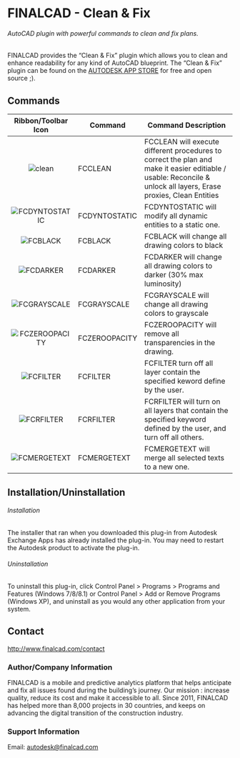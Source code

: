 # FINALCAD - Clean & Fix
###### AutoCAD plugin with powerful commands to clean and fix plans.

FINALCAD provides the “Clean & Fix” plugin which allows you to clean and enhance readability for any kind of AutoCAD blueprint.
The “Clean & Fix” plugin can be found on the [AUTODESK APP STORE](http://finalb.im/1sddNpC "FINALCAD on the AUTODESK APP STORE") for free and open source ;).

## Commands

| Ribbon/Toolbar Icon | Command | Command Description |
|:-:|---|---|
| ![clean](http://finalcad.fr/autonomy/Ribbon/Clean.png)  | FCCLEAN |  FCCLEAN will execute different procedures to correct the plan and make it easier editiable / usable: Reconcile & unlock all layers, Erase proxies, Clean Entities  |
| ![FCDYNTOSTATIC](http://finalcad.fr/autonomy/Ribbon/Dynamic2Static.png) | FCDYNTOSTATIC | FCDYNTOSTATIC will modify all dynamic entities to a static one.|
| ![FCBLACK](http://finalcad.fr/autonomy/Ribbon/Black.png) | FCBLACK | FCBLACK will change all drawing colors to black |
| ![FCDARKER](http://finalcad.fr/autonomy/Ribbon/Darker.png) | FCDARKER | FCDARKER will change all drawing colors to darker (30% max luminosity) |
| ![FCGRAYSCALE](http://finalcad.fr/autonomy/Ribbon/Grayscale.png) | FCGRAYSCALE | FCGRAYSCALE will change all drawing colors to grayscale |
| ![FCZEROOPACITY](http://finalcad.fr/autonomy/Ribbon/ZeroOpacity.png) | FCZEROOPACITY | FCZEROOPACITY will remove all transparencies in the drawing. |
| ![FCFILTER](http://finalcad.fr/autonomy/Ribbon/LayerFilter.png) | FCFILTER | FCFILTER turn off all layer contain the specified keword define by the user. |
| ![FCRFILTER](http://finalcad.fr/autonomy/Ribbon/ReverseLayerFilter.png) | FCRFILTER | FCRFILTER will turn on all layers that contain the specified keyword defined by the user, and turn off all others. |
| ![FCMERGETEXT](http://finalcad.fr/autonomy/Ribbon/MergeText.png) | FCMERGETEXT | FCMERGETEXT will merge all selected texts to a new one. |

## Installation/Uninstallation
###### Installation
The installer that ran when you downloaded this plug-in from Autodesk Exchange Apps has already installed the plug-in. You may need to restart the Autodesk product to activate the plug-in. 
###### Uninstallation
To uninstall this plug-in, click Control Panel > Programs > Programs and Features (Windows 7/8/8.1) or Control Panel > Add or Remove Programs (Windows XP), and uninstall as you would any other application from your system.

## Contact
http://www.finalcad.com/contact
### Author/Company Information
FINALCAD is a mobile and predictive analytics platform that helps anticipate and fix all issues found during the building’s journey. Our mission : increase quality, reduce its cost and make it accessible to all. 
Since 2011, FINALCAD has helped more than 8,000 projects in 30 countries, and keeps on advancing the digital transition of the construction industry.

### Support Information
Email: autodesk@finalcad.com
